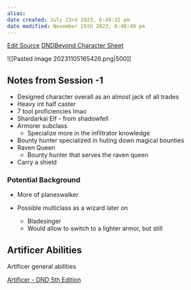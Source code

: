 ```yaml
---
alias: 
date created: July 23rd 2023, 6:49:32 pm
date modified: November 25th 2023, 6:48:49 pm
---
```

[Edit Source](https://github.com/bradhaas/TheCompendium-v2/blob/main/PCs/Ricky.md)
[DNDBeyond Character Sheet](https://www.dndbeyond.com/campaigns/4388693)

![[Pasted image 20231105165426.png|500]]
## Notes from Session -1
- Designed character overall as an almost jack of all trades
- Heavy int half caster
- 7 tool proficiencies lmao
- Shardarkai Elf - from shadowfell
- Armorer subclass
	- Specialize more in the infiltrator knowledge
- Bounty hunter specialized in huting down magical bounties
- Raven Queen
	- Bounty hunter that serves the raven queen
- Carry a shield
### Potential Background
- More of planeswalker

- Possible multiclass as a wizard later on
	- Bladesinger
	- Would allow to switch to a lighter armor, but still
## Artificer Abilities
Artificer general abilities

[Artificer - DND 5th Edition](http://dnd5e.wikidot.com/artificer)
